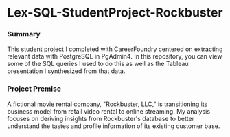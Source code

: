# Lex-SQL-StudentProject-Rockbuster
### Summary
This student project I completed with CareerFoundry centered on extracting relevant data with PostgreSQL in PgAdmin4.
In this repository, you can view some of the SQL queries I used to do this as well as the Tableau presentation I synthesized from that data.
### Project Premise
A fictional movie rental company, "Rockbuster, LLC," is transitioning its business model from retail video rental to online streaming. My analysis focuses on deriving insights from Rockbuster's database to better understand the tastes and profile information of its existing customer base.
